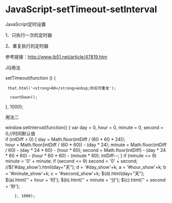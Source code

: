 # JavaScript-setTimeout-setInterval
JavaScript定时设置

1、只执行一次的定时器 

<script>

//定时器 异步运行

function hello(){

  alert("hello");

}

//使用方法名字执行方法

var t1 = window.setTimeout(hello,1000);

var t2 = window.setTimeout("hello()",3000);//使用字符串执行方法

window.clearTimeout(t1);//去掉定时器

</script> 

2、重复执行的定时器

<script>

function hello(){

  alert("hello");
 
 }

//重复执行某个方法

var t1 = window.setInterval(hello,1000);

var t2 = window.setInterval("hello()",3000);

//去掉定时器的方法

window.clearInterval(t1);

</script>

参考链接：http://www.jb51.net/article/47819.htm


JQ用法

setTimeout(function () {

     that.html('<strong>60</strong>&nbsp;秒后可重发');
                       
      countDown();
                    
}, 1000);


用法二

 window.setInterval(function() {
            var day = 0,
                hour = 0,
                minute = 0,
                second = 0;//时间默认值          
            if (intDiff > 0) {
                day = Math.floor(intDiff / (60 * 60 * 24));  
                hour = Math.floor(intDiff / (60 * 60)) - (day * 24);
                minute = Math.floor(intDiff / 60) - (day * 24 * 60) - (hour * 60);
                second = Math.floor(intDiff) - (day * 24 * 60 * 60) - (hour * 60 * 60) - (minute * 60);
                intDiff--;
            }
            if (minute <= 9)
                minute = '0' + minute;
            if (second <= 9)
                second = '0' + second;
            //$('#day_show').html(day+"天"); 
            d = '#day_show'+k;
            a = '#hour_show'+k;
            b = '#minute_show'+k;
            c = '#second_show'+k;
            $(d).html(day+"天"); 
            $(a).html('<s></s>' + hour + '时');
            $(b).html('<s></s>' + minute + '分');
            $(c).html('<s></s>' + second + '秒');

        }, 1000);
